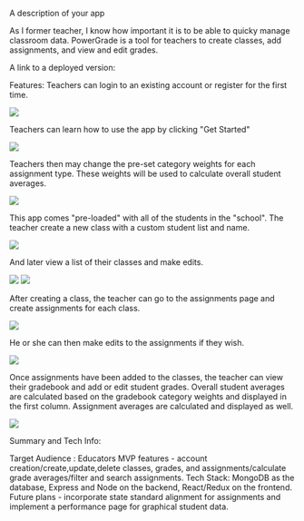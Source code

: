 A description of your app

As I former teacher, I know how important it is to be able to quicky manage classroom data. PowerGrade is a tool for teachers to create classes, add assignments, and view and edit grades.  

A link to a deployed version: <a href="https://powergrade-client.herokuapp.com/"></a>

Features:
Teachers can login to an existing account or register for the first time.

<img src="https://github.com/thinkful-ei22/Jennifer-PowerGrade-Client/blob/master/Screenshots/LandingPage.png">

Teachers can learn how to use the app by clicking "Get Started"

<img src="https://github.com/thinkful-ei22/Jennifer-PowerGrade-Client/blob/master/Screenshots/GettingStarted.png">

Teachers then may change the pre-set category weights for each assignment type.  These weights will be used to calculate overall student averages.

<img src="https://github.com/thinkful-ei22/Jennifer-PowerGrade-Client/blob/master/Screenshots/GradebookSetup.png">

This app comes "pre-loaded" with all of the students in the "school".  The teacher create a new class with a custom student list and name.

<img src="https://github.com/thinkful-ei22/Jennifer-PowerGrade-Client/blob/master/Screenshots/CreateClass.png">

And later view a list of their classes and make edits.

<img src="https://github.com/thinkful-ei22/Jennifer-PowerGrade-Client/blob/master/Screenshots/ViewClasses.png">
<img src="https://github.com/thinkful-ei22/Jennifer-PowerGrade-Client/blob/master/Screenshots/EditClass.png">

After creating a class, the teacher can go to the assignments page and create assignments for each class.

<img src="https://github.com/thinkful-ei22/Jennifer-PowerGrade-Client/blob/master/Screenshots/AssignmentsPage.png">

He or she can then make edits to the assignments if they wish.

<img src="https://github.com/thinkful-ei22/Jennifer-PowerGrade-Client/blob/master/Screenshots/EditAssignment.png">

Once assignments have been added to the classes, the teacher can view their gradebook and add or edit student grades.  Overall student averages are calculated based on the gradebook category weights and displayed in the first column.  Assignment averages are calculated and displayed as well.

<img src="https://github.com/thinkful-ei22/Jennifer-PowerGrade-Client/blob/master/Screenshots/GradesPage.png">

Summary and Tech Info:

Target Audience : Educators
MVP features - account creation/create,update,delete classes, grades, and assignments/calculate grade averages/filter and search assignments.
Tech Stack: MongoDB as the database, Express and Node on the backend, React/Redux on the frontend.
Future plans - incorporate state standard alignment for assignments and implement a performance page for graphical student data.
